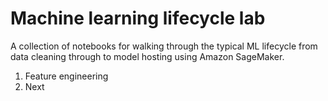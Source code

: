 # Machine learning lifecycle lab
A collection of notebooks for walking through the typical ML lifecycle from data cleaning through to model hosting using Amazon SageMaker.

 1. Feature engineering
 2. Next
